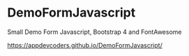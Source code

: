 # DemoFormJavascript
Small Demo Form Javascript, Bootstrap 4 and FontAwesome

https://appdevcoders.github.io/DemoFormJavascript/
